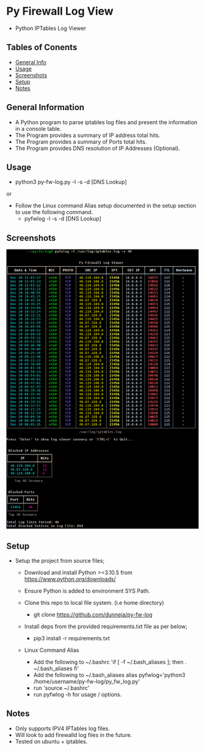 # Py Firewall Log View
- Python IPTables Log Viewer

## Tables of Conents

* [General Info](#general-information)
* [Usage](#usage)
* [Screenshots](#screenshots)
* [Setup](#setup)
* [Notes](#notes)

## General Information

- A Python program to parse iptables log files and present the information in a console table.
- The Program provides a summary of IP address total hits.
- The Program provides a summary of Ports total hits.
- The Program provides DNS resolution of IP Addresses (Optional).

## Usage

- python3 py-fw-log.py -l <LogFile> -s <LinesToShow> -d [DNS Lookup]

or

- Follow the Linux command Alias setup documented in the setup section to use the following command.
    - pyfwlog -l <LogFile> -s <LinesToShow> -d [DNS Lookup]

## Screenshots

![Example screenshot](./img/Screenshot.png)

## Setup

* Setup the project from source files;

    - Download and install Python >=3.10.5 from https://www.python.org/downloads/

    - Ensure Python is added to environment SYS Path.

    - Clone this repo to local file system. (i.e home directory)
        - git clone https://github.com/dunneja/py-fw-log
        
    - Install deps from the provided requirements.txt file as per below;
 
        - pip3 install -r requirements.txt
        
    - Linux Command Alias
        - Add the following to ~/.bashrc 
            'if [ -f ~/.bash_aliases ]; then
            . ~/.bash_aliases
            fi'
        - Add the following to ~/.bash_aliases
          alias pyfwlog='python3 /home/username/py-fw-log/py_fw_log.py'
        - run 'source ~/.bashrc'
        - run pyfwlog -h for usage / options.

## Notes

   - Only supports IPV4 IPTables log files.
   - Will look to add firewalld log files in the future.
   - Tested on ubuntu + iptables. 
